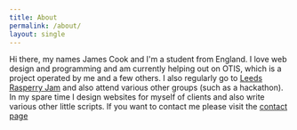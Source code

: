 ```yaml
---
title: About
permalink: /about/
layout: single
---
```

Hi there, my names James Cook and I'm a student from England. I love web design and programming and am currently helping out on OTIS, which is a project operated by me and a few others. I also regularly go to [Leeds Rasperry Jam](https://www.leedsraspjam.co.uk/) and also attend various other groups (such as a hackathon). In my spare time I design websites for myself of clients and also write various other little scripts. If you want to contact me please visit the [contact page](/contact/)
